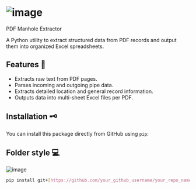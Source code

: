 #  ![image](https://github.com/user-attachments/assets/0f9d6a59-70fc-46c4-84d3-d757c419d247)


PDF Manhole Extractor

A Python utility to extract structured data from PDF records and output them into organized Excel spreadsheets.

## Features 🧐

- Extracts raw text from PDF pages.
- Parses incoming and outgoing pipe data.
- Extracts detailed location and general record information.
- Outputs data into multi-sheet Excel files per PDF.

## Installation 🗝️

You can install this package directly from GitHub using `pip`:


## Folder style 💻
![image](https://github.com/user-attachments/assets/6b7ae450-bf82-4600-a5b2-3f84bc6db1a8)

```bash
pip install git+[https://github.com/your_github_username/your_repo_name.git#egg=pdf_manhole_extractor](https://github.com/your_github_username/your_repo_name.git#egg=pdf_manhole_extractor)
